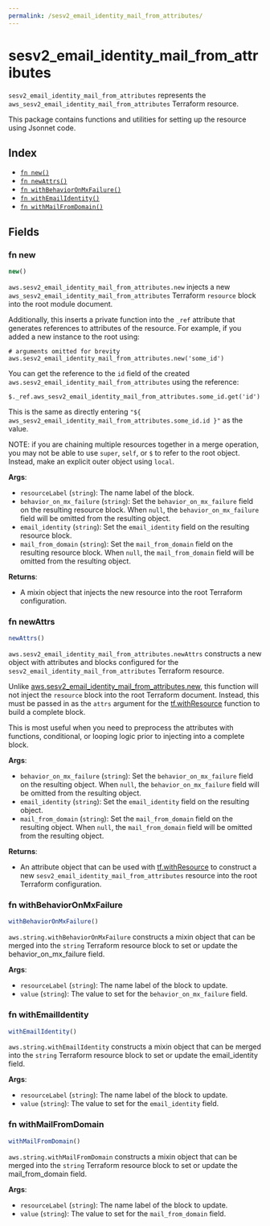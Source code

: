 ```yaml
---
permalink: /sesv2_email_identity_mail_from_attributes/
---
```


# sesv2_email_identity_mail_from_attributes

`sesv2_email_identity_mail_from_attributes` represents the `aws_sesv2_email_identity_mail_from_attributes` Terraform resource.



This package contains functions and utilities for setting up the resource using Jsonnet code.


## Index

* [`fn new()`](#fn-new)
* [`fn newAttrs()`](#fn-newattrs)
* [`fn withBehaviorOnMxFailure()`](#fn-withbehavioronmxfailure)
* [`fn withEmailIdentity()`](#fn-withemailidentity)
* [`fn withMailFromDomain()`](#fn-withmailfromdomain)

## Fields

### fn new

```ts
new()
```


`aws.sesv2_email_identity_mail_from_attributes.new` injects a new `aws_sesv2_email_identity_mail_from_attributes` Terraform `resource`
block into the root module document.

Additionally, this inserts a private function into the `_ref` attribute that generates references to attributes of the
resource. For example, if you added a new instance to the root using:

    # arguments omitted for brevity
    aws.sesv2_email_identity_mail_from_attributes.new('some_id')

You can get the reference to the `id` field of the created `aws.sesv2_email_identity_mail_from_attributes` using the reference:

    $._ref.aws_sesv2_email_identity_mail_from_attributes.some_id.get('id')

This is the same as directly entering `"${ aws_sesv2_email_identity_mail_from_attributes.some_id.id }"` as the value.

NOTE: if you are chaining multiple resources together in a merge operation, you may not be able to use `super`, `self`,
or `$` to refer to the root object. Instead, make an explicit outer object using `local`.

**Args**:
  - `resourceLabel` (`string`): The name label of the block.
  - `behavior_on_mx_failure` (`string`): Set the `behavior_on_mx_failure` field on the resulting resource block. When `null`, the `behavior_on_mx_failure` field will be omitted from the resulting object.
  - `email_identity` (`string`): Set the `email_identity` field on the resulting resource block.
  - `mail_from_domain` (`string`): Set the `mail_from_domain` field on the resulting resource block. When `null`, the `mail_from_domain` field will be omitted from the resulting object.

**Returns**:
- A mixin object that injects the new resource into the root Terraform configuration.


### fn newAttrs

```ts
newAttrs()
```


`aws.sesv2_email_identity_mail_from_attributes.newAttrs` constructs a new object with attributes and blocks configured for the `sesv2_email_identity_mail_from_attributes`
Terraform resource.

Unlike [aws.sesv2_email_identity_mail_from_attributes.new](#fn-new), this function will not inject the `resource`
block into the root Terraform document. Instead, this must be passed in as the `attrs` argument for the
[tf.withResource](https://github.com/tf-libsonnet/core/tree/main/docs#fn-withresource) function to build a complete block.

This is most useful when you need to preprocess the attributes with functions, conditional, or looping logic prior to
injecting into a complete block.

**Args**:
  - `behavior_on_mx_failure` (`string`): Set the `behavior_on_mx_failure` field on the resulting object. When `null`, the `behavior_on_mx_failure` field will be omitted from the resulting object.
  - `email_identity` (`string`): Set the `email_identity` field on the resulting object.
  - `mail_from_domain` (`string`): Set the `mail_from_domain` field on the resulting object. When `null`, the `mail_from_domain` field will be omitted from the resulting object.

**Returns**:
  - An attribute object that can be used with [tf.withResource](https://github.com/tf-libsonnet/core/tree/main/docs#fn-withresource) to construct a new `sesv2_email_identity_mail_from_attributes` resource into the root Terraform configuration.


### fn withBehaviorOnMxFailure

```ts
withBehaviorOnMxFailure()
```

`aws.string.withBehaviorOnMxFailure` constructs a mixin object that can be merged into the `string`
Terraform resource block to set or update the behavior_on_mx_failure field.



**Args**:
  - `resourceLabel` (`string`): The name label of the block to update.
  - `value` (`string`): The value to set for the `behavior_on_mx_failure` field.


### fn withEmailIdentity

```ts
withEmailIdentity()
```

`aws.string.withEmailIdentity` constructs a mixin object that can be merged into the `string`
Terraform resource block to set or update the email_identity field.



**Args**:
  - `resourceLabel` (`string`): The name label of the block to update.
  - `value` (`string`): The value to set for the `email_identity` field.


### fn withMailFromDomain

```ts
withMailFromDomain()
```

`aws.string.withMailFromDomain` constructs a mixin object that can be merged into the `string`
Terraform resource block to set or update the mail_from_domain field.



**Args**:
  - `resourceLabel` (`string`): The name label of the block to update.
  - `value` (`string`): The value to set for the `mail_from_domain` field.
